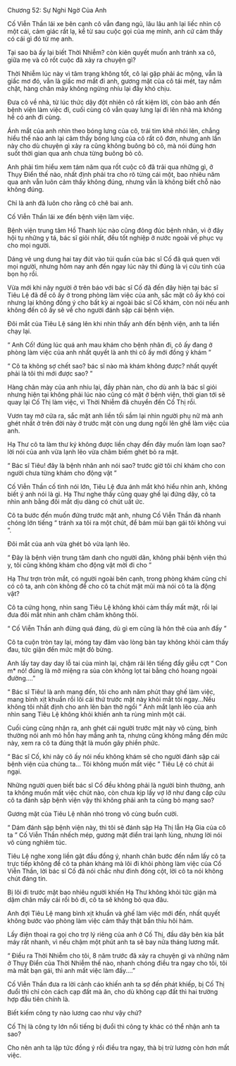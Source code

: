 




Chương 52: Sự Nghi Ngờ Của Anh


Cố Viễn Thần lái xe bên cạnh cô vẫn đang ngủ, lâu lâu anh lại liếc nhìn cô một cái, cảm giác rất lạ, kể từ sau cuộc gọi của mẹ mình, anh cứ cảm thấy có cái gì đó từ mẹ anh.

Tại sao bà ấy lại biết Thời Nhiễm? còn kiên quyết muốn anh tránh xa cô, giữa mẹ và cô rốt cuộc đã xảy ra chuyện gì?

Thời Nhiễm lúc này vì tâm trạng không tốt, cô lại gặp phải ác mộng, vẫn là giấc mơ đó, vẫn là giấc mơ mất đi anh, gương mặt của cô tái mét, tay nắm chặt, hàng chân mày không ngừng nhíu lại đầy khó chịu.

Đưa cô về nhà, từ lúc thức dậy đột nhiên cô rất kiệm lời, còn bảo anh đến bệnh viện làm việc đi, cuối cùng cô vẫn quay lưng lại đi lên nhà mà không hề có anh đi cùng.

Ánh mắt của anh nhìn theo bóng lưng của cô, trái tim khẽ nhói lên, chẳng hiểu thế nào anh lại cảm thấy bóng lưng của cô rất cô đơn, nhưng anh lần này cho dù chuyện gì xảy ra cũng không buông bỏ cô, mà nói đúng hơn suốt thời gian qua anh chưa từng buông bỏ cô.

Anh phải tìm hiểu xem tám năm qua rốt cuộc cô đã trải qua những gì, ở Thụy Điển thế nào, nhất định phải tra cho rõ từng cái một, bao nhiêu năm qua anh vẫn luôn cảm thấy không đúng, nhưng vẫn là không biết chỗ nào không đúng.

Chỉ là anh đã luôn cho rằng cô chê bai anh.

Cố Viễn Thần lái xe đến bệnh viện làm việc.

Bệnh viện trung tâm Hồ Thanh lúc nào cũng đông đúc bệnh nhân, vì ở đây hội tụ những y tá, bác sĩ giỏi nhất, đều tốt nghiệp ở nước ngoài về phục vụ cho mọi người.

Dáng vẻ ung dung hai tay đút vào túi quần của bác sĩ Cố đã quá quen với mọi người, nhưng hôm nay anh đến ngay lúc này thì đúng là vị cứu tinh của bọn họ rồi.

Vừa mới khi nãy người ở trên báo với bác sĩ Cố đã đến đây hiện tại bác sĩ Tiêu Lệ đã để cô ấy ở trong phòng làm việc của anh, sắc mặt cô ấy khó coi nhưng lại không đồng ý cho bất kỳ ai ngoài bác sĩ Cố khám, còn nói nếu anh không đến cô ấy sẽ về cho người đánh sập cái bệnh viện.

Đôi mắt của Tiêu Lệ sáng lên khi nhìn thấy anh đến bệnh viện, anh ta liền chạy lại.

“ Anh Cố! đúng lúc quá anh mau khám cho bệnh nhân đi, cô ấy đang ở phòng làm việc của anh nhất quyết là anh thì cô ấy mới đồng ý khám ”

“ Cô ta không sợ chết sao? bác sĩ nào mà khám không được? nhất quyết phải là tôi thì mới được sao? ”

Hàng chân mày của anh nhíu lại, đầy phàn nàn, cho dù anh là bác sĩ giỏi nhưng hiện tại không phải lúc nào cũng có mặt ở bệnh viện, thời gian tới sẽ quay lại Cố Thị làm việc, vì Thời Nhiễm đã chuyển đến Cố Thị rồi.

Vươn tay mở cửa ra, sắc mặt anh liền tối sầm lại nhìn người phụ nữ mà anh ghét nhất ở trên đời này ở trước mặt còn ung dung ngồi lên ghế làm việc của anh.

Hạ Thư cô ta làm thư ký không được liền chạy đến đây muốn làm loạn sao? lời nói của anh vừa lạnh lẽo vừa châm biếm ghét bỏ ra mặt.

“ Bác sĩ Tiêu! đây là bệnh nhân anh nói sao? trước giờ tôi chỉ khám cho con người chưa từng khám cho động vật ”

Cố Viễn Thần cố tình nói lớn, Tiêu Lệ đưa ánh mắt khó hiểu nhìn anh, không biết ý anh nói là gì. Hạ Thư nghe thấy cũng quay ghế lại đứng dậy, cô ta nhìn anh bằng đôi mắt dịu dàng có chút uất ức.

Cô ta bước đến muốn đứng trước mặt anh, nhưng Cố Viễn Thần đã nhanh chóng lớn tiếng “ tránh xa tôi ra một chút, để bám mùi bạn gái tôi không vui ”.

Đôi mắt của anh vừa ghét bỏ vừa lạnh lẽo.

“ Đây là bệnh viện trung tâm danh cho người dân, không phải bệnh viện thú y, tôi cũng không khám cho động vật mời đi cho ”

Hạ Thư trợn tròn mắt, có người ngoài bên cạnh, trong phòng khám cũng chỉ có cô ta, anh còn không để cho cô ta chút mặt mũi mà nói cô ta là động vật?

Cô ta cứng họng, nhìn sang Tiêu Lệ không khỏi cảm thấy mất mặt, rồi lại đưa đôi mắt nhìn anh chăm chăm không thôi.

“ Cố Viễn Thần anh đừng quá đáng, dù gì em cũng là hôn thê của anh đấy ”

Cô ta cuộn tròn tay lại, móng tay đâm vào lòng bàn tay không khỏi cảm thấy đau, tức giận đến mức mặt đỏ bừng.

Anh lấy tay day day lỗ tai của mình lại, chậm rãi lên tiếng đẩy giễu cợt “ Con m* nó! đúng là mở miệng ra sủa còn không lọt tai bằng chó hoang ngoài đường....”

“ Bác sĩ Tiêu! là anh mang đến, tôi cho anh năm phút thay ghế làm việc, mang bình xịt khuẩn rồi lôi cái thứ trước mặt này khỏi mắt tôi ngay...Nếu không tôi nhất định cho anh lên bàn thờ ngồi ” Ánh mắt lạnh lẽo của anh nhìn sang Tiêu Lệ không khỏi khiến anh ta rùng mình một cái.

Cuối cùng cũng nhận ra, anh ghét cái người trước mặt này vô cùng, bình thường nói anh mỏ hỗn hay mắng anh ta, nhưng cũng không mắng đến mức này, xem ra cô ta đúng thật là muốn gây phiền phức.

“ Bác sĩ Cố, khi nãy cô ấy nói nếu không khám sẽ cho người đánh sập cái bệnh viện của chúng ta... Tôi không muốn mất việc ” Tiêu Lệ có chút ái ngại.

Những người quen biết bác sĩ Cố đều không phải là người bình thường, anh ta không muốn mất việc chút nào, còn chưa kịp lấy vợ lỡ như đang cấp cứu cô ta đánh sập bệnh viện vậy thì không phải anh ta cũng bỏ mạng sao?

Gương mặt của Tiêu Lệ nhăn nhó trong vô cùng buồn cười.

“ Dám đánh sập bệnh viện này, thì tôi sẽ đánh sập Hạ Thị lẫn Hạ Gia của cô ta ” Cố Viễn Thần nhếch mép, gương mặt điển trai lạnh lùng, nhưng lời nói vô cùng nghiêm túc.

Tiêu Lệ nghe xong liền gật đầu đồng ý, nhanh chân bước đến nắm lấy cô ta trực tiếp không để cô ta phản kháng mà lôi đi khỏi phòng làm việc của Cố Viễn Thần, lời bác sĩ Cố đã nói chắc như đinh đóng cột, lời cô ta nói không chút đáng tin.

Bị lôi đi trước mặt bao nhiêu người khiến Hạ Thư không khỏi tức giận mà dậm chân mấy cái rồi bỏ đi, cô ta sẽ không bỏ qua đâu.

Anh đợi Tiêu Lệ mang bình xịt khuẩn và ghế làm việc mới đến, nhất quyết không bước vào phòng làm việc cảm thấy thật bẩn thỉu hôi hám.

Lấy điện thoại ra gọi cho trợ lý riêng của anh ở Cố Thị, đầu dây bên kia bắt máy rất nhanh, vì nếu chậm một phút anh ta sẽ bay nửa tháng lương mất.

“ Điều ra Thời Nhiễm cho tôi, 8 năm trước đã xảy ra chuyện gì và những năm ở Thụy Điển của Thời Nhiễm thế nào, nhanh chóng điều tra ngay cho tôi, tôi mà mất bạn gái, thì anh mất việc làm đấy....”

Cố Viễn Thần đưa ra lời cảnh cáo khiến anh ta sợ đến phát khiếp, bị Cố Thị đuổi thì chỉ còn cách cạp đất mà ăn, cho dù không cạp đất thì hai trường hợp đầu tiên chính là.

Biết kiếm công ty nào lương cao như vậy chứ?

Cố Thị là công ty lớn nổi tiếng bị đuổi thì công ty khác có thể nhận anh ta sao?

Cho nên anh ta lập tức đồng ý rồi điều tra ngay, thà bị trừ lương còn hơn mất việc.





